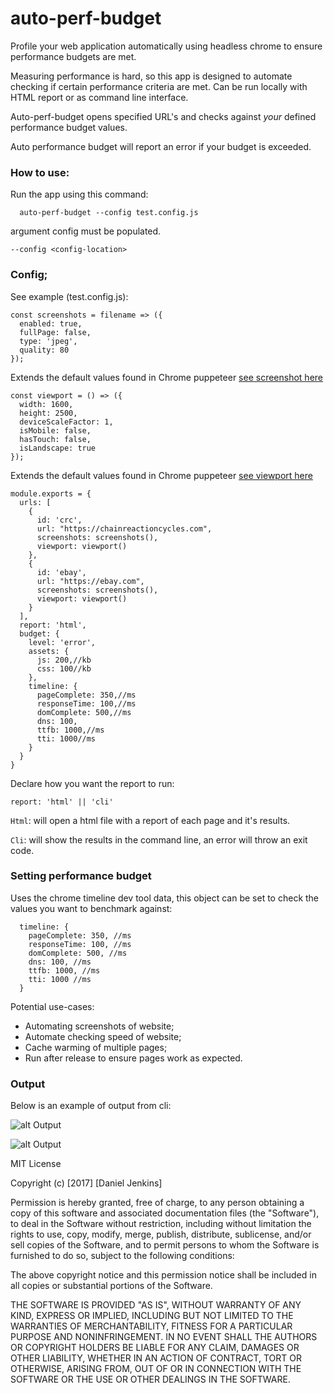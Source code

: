 # auto-perf-budget
Profile your web application automatically using headless chrome to ensure performance budgets are met.

Measuring performance is hard, so this app is designed to automate checking if certain performance criteria are met. Can be run locally with HTML report or as command line interface. 

Auto-perf-budget opens specified URL's and checks against *your* defined performance budget values. 

Auto performance budget will report an error if your budget is exceeded.

### How to use:
Run the app using this command:
```
  auto-perf-budget --config test.config.js
```
argument config must be populated.
```
--config <config-location>
```
### Config;
See example (test.config.js):

```
const screenshots = filename => ({
  enabled: true,
  fullPage: false,
  type: 'jpeg',
  quality: 80
}); 
```
Extends the default values found in Chrome puppeteer
[see screenshot here](https://github.com/GoogleChrome/puppeteer/blob/master/docs/api.md#pagescreenshotoptions)
```
const viewport = () => ({
  width: 1600,
  height: 2500,
  deviceScaleFactor: 1,
  isMobile: false,
  hasTouch: false,
  isLandscape: true
}); 
```
Extends the default values found in Chrome puppeteer
[see viewport here](https://github.com/GoogleChrome/puppeteer/blob/master/docs/api.md#pageviewport)
```
module.exports = {
  urls: [
    {
      id: 'crc',
      url: "https://chainreactioncycles.com",
      screenshots: screenshots(),
      viewport: viewport()
    },
    {
      id: 'ebay',
      url: "https://ebay.com",
      screenshots: screenshots(),
      viewport: viewport()
    }
  ],
  report: 'html',
  budget: {
    level: 'error',
    assets: {
      js: 200,//kb
      css: 100//kb
    },
    timeline: {
      pageComplete: 350,//ms
      responseTime: 100,//ms
      domComplete: 500,//ms
      dns: 100,
      ttfb: 1000,//ms
      tti: 1000//ms
    }
  }
}
```
Declare how you want the report to run:
```
report: 'html' || 'cli'
````
`Html`: will open a html file with a report of each page and it's results.

`Cli`: will show the results in the command line, an error will throw an exit code.

### Setting performance budget
Uses the chrome timeline dev tool data, this object can be set to check the values you want to benchmark against:
```
  timeline: {
    pageComplete: 350, //ms
    responseTime: 100, //ms
    domComplete: 500, //ms
    dns: 100, //ms
    ttfb: 1000, //ms
    tti: 1000 //ms
  }
```

Potential use-cases:
- Automating screenshots of website;
- Automate checking speed of website;
- Cache warming of multiple pages;
- Run after release to ensure pages work as expected.

### Output

Below is an example of output from cli:
 
![alt Output][OP]

[OP]: img/output.png "Logo Title Text 2"
 
![alt Output][OPHTML]

[OPHTML]: img/html-report.png "HTML REPORT"

MIT License

Copyright (c) [2017] [Daniel Jenkins]

Permission is hereby granted, free of charge, to any person obtaining a copy
of this software and associated documentation files (the "Software"), to deal
in the Software without restriction, including without limitation the rights
to use, copy, modify, merge, publish, distribute, sublicense, and/or sell
copies of the Software, and to permit persons to whom the Software is
furnished to do so, subject to the following conditions:

The above copyright notice and this permission notice shall be included in all
copies or substantial portions of the Software.

THE SOFTWARE IS PROVIDED "AS IS", WITHOUT WARRANTY OF ANY KIND, EXPRESS OR
IMPLIED, INCLUDING BUT NOT LIMITED TO THE WARRANTIES OF MERCHANTABILITY,
FITNESS FOR A PARTICULAR PURPOSE AND NONINFRINGEMENT. IN NO EVENT SHALL THE
AUTHORS OR COPYRIGHT HOLDERS BE LIABLE FOR ANY CLAIM, DAMAGES OR OTHER
LIABILITY, WHETHER IN AN ACTION OF CONTRACT, TORT OR OTHERWISE, ARISING FROM,
OUT OF OR IN CONNECTION WITH THE SOFTWARE OR THE USE OR OTHER DEALINGS IN THE
SOFTWARE.
